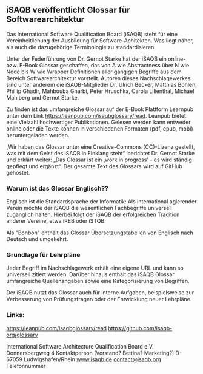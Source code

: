 ## iSAQB veröffentlicht Glossar für Softwarearchitektur

Das International Software Qualification Board (iSAQB) steht für eine Vereinheitlichung der Ausbildung für Software-Achitekten. Was liegt näher, als auch die dazugehörige Terminologie zu standardisieren.

Unter der Federführung von Dr. Gernot Starke hat der iSAQB ein online- bzw. E-Book Glossar geschaffen, das von A wie Abstractness über N wie Node bis W wie Wrapper Definitionen aller gängigen Begriffe aus dem Bereich Softwarearchitektur vorstellt. Autoren dieses Nachschlagewerkes sind unter anderem die iSAQB-Mitglieder Dr. Ulrich Becker, Matthias Bohlen, Phillip Ghadir, Mahbouba Gharbi, Peter Hruschka, Carola Lilienthal, Michael Mahlberg und Gernot Starke.

Zu finden ist das umfangreiche Glossar auf der E-Book Plattform Learnpub unter dem Link https://leanpub.com/isaqbglossary/read. Leanpub bietet eine Vielzahl hochwertiger Publikationen. Gelesen werden kann entweder online oder die Texte können in verschiedenen Formaten (pdf, epub, mobi) heruntergeladen werden.

„Wir haben das Glossar unter eine Creative-Commons (CC)-Lizenz gestellt, was mit dem Geist des iSAQB in Einklang steht“, berichtet Dr. Gernot Starke und erklärt weiter: „Das Glossar ist ein ‚work in progress’ – es wird ständig gepflegt und ergänzt“. Der gesamte Text des Glossars wird auf GitHub gehostet.

### Warum ist das Glossar Englisch??
Englisch ist die Standardsprache der Informatik: Als international agierender Verein möchte der iSAQB die wesentlichen
Fachbegriffe universell zugänglich halten. Hierbei folgt der iSAQB der erfolgreichen Tradition anderer Vereine,
etwa iREB oder iSTQB.

Als "Bonbon" enthält das Glossar Übersetzungstabellen von Englisch nach Deutsch und umgekehrt.

### Grundlage für Lehrpläne
Jeder Begriff im Nachschlagewerk erhält eine eigene URL und kann so universell zitiert werden. Darüber hinaus enthält das iSAQB Glossar umfangreiche Quellenangaben sowie eine Kategorisierung von Begriffen.

Der iSAQB nutzt das Glossar auch für interne Aufgaben, beispielsweise zur Verbesserung von Prüfungsfragen oder der Entwicklung neuer Lehrpläne.


### Links:
https://leanpub.com/isaqbglossary/read
https://github.com/isaqb-org/glossary


International Software Architecture
Qualification Board e.V.
Donnersbergweg 4
Kontaktperson (Vorstand? Bettina? Marketing?)
D-67059 Ludwigshafen/Rhein
www.isaqb.de
contact@isaqb.org
Telefonnummer
